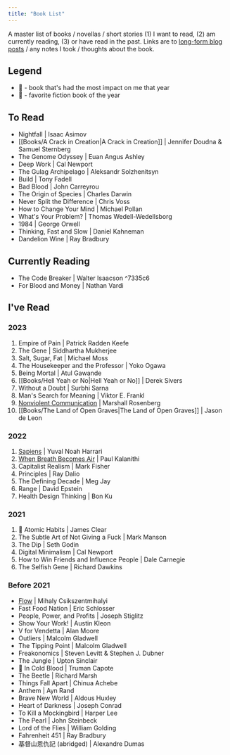 ```yaml
---
title: "Book List"
---
```

A master list of books / novellas / short stories (1) I want to read, (2) am currently reading, (3) or have read in the past. Links are to [long-form blog posts](https://heidi-huang.ghost.io/tag/readsandreflections/) / any notes I took / thoughts about the book.

## Legend
- 🥇 - book that's had the most impact on me that year
- 🥸 - favorite fiction book of the year

## To Read
- Nightfall | Isaac Asimov
- [[Books/A Crack in Creation|A Crack in Creation]] | Jennifer Doudna & Samuel Sternberg
- The Genome Odyssey | Euan Angus Ashley
- Deep Work | Cal Newport
- The Gulag Archipelago | Aleksandr Solzhenitsyn
- Build | Tony Fadell
- Bad Blood | John Carreyrou
- The Origin of Species | Charles Darwin
- Never Split the Difference | Chris Voss
- How to Change Your Mind | Michael Pollan
- What's Your Problem? | Thomas Wedell-Wedellsborg
- 1984 | George Orwell
- Thinking, Fast and Slow | Daniel Kahneman
- Dandelion Wine | Ray Bradbury


## Currently Reading
- The Code Breaker | Walter Isaacson ^7335c6
- For Blood and Money | Nathan Vardi

## I've Read
### 2023
1. Empire of Pain | Patrick Radden Keefe
2. The Gene | Siddhartha Mukherjee
3. Salt, Sugar, Fat | Michael Moss
4. The Housekeeper and the Professor | Yoko Ogawa
5. Being Mortal | Atul Gawande
6. [[Books/Hell Yeah or No|Hell Yeah or No]] | Derek Sivers
7. Without a Doubt | Surbhi Sarna
8. Man's Search for Meaning | Viktor E. Frankl
9. [Nonviolent Communication](https://heidi-huang.ghost.io/nonviolentcommunication/) | Marshall Rosenberg
10. [[Books/The Land of Open Graves|The Land of Open Graves]] | Jason de Leon

### 2022
1. [Sapiens](https://heidi-huang.ghost.io/sapiens/) | Yuval Noah Harrari
2. [When Breath Becomes Air](https://heidi-huang.ghost.io/when-breath-becomes-air/) | Paul Kalanithi
3. Capitalist Realism | Mark Fisher
4. Principles | Ray Dalio
5. The Defining Decade | Meg Jay
6. Range | David Epstein
7. Health Design Thinking | Bon Ku

### 2021
1. 🥇 Atomic Habits | James Clear
2. The Subtle Art of Not Giving a Fuck | Mark Manson
3. The Dip | Seth Godin
4. Digital Minimalism | Cal Newport
5. How to Win Friends and Influence People | Dale Carnegie
6. The Selfish Gene | Richard Dawkins

### Before 2021
- [Flow](https://heidi-huang.ghost.io/flow-the-psychology-of-optimal-experience/) | Mihaly Csikszentmihalyi
- Fast Food Nation | Eric Schlosser
- People, Power, and Profits | Joseph Stiglitz
- Show Your Work! | Austin Kleon
- V for Vendetta | Alan Moore
- Outliers | Malcolm Gladwell
- The Tipping Point | Malcolm Gladwell
- Freakonomics | Steven Levitt & Stephen J. Dubner
- The Jungle | Upton Sinclair
- 🥸 In Cold Blood | Truman Capote
- The Beetle | Richard Marsh
- Things Fall Apart | Chinua Achebe
- Anthem | Ayn Rand
- Brave New World | Aldous Huxley
- Heart of Darkness | Joseph Conrad
- To Kill a Mockingbird | Harper Lee 
- The Pearl | John Steinbeck 
- Lord of the Flies | William Golding
- Fahrenheit 451 | Ray Bradbury
- 基督山恩仇記 (abridged) | Alexandre Dumas

